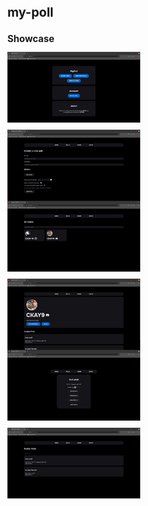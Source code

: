 # my-poll

## Showcase

<section style="display: flex; gap: 1rem; flex-wrap: wrap">
    <img src="./showcase/home.png" width="300" />
    <img src="./showcase/create.png" width="300" />
</section>
<section style="display: flex; gap: 1rem; flex-wrap: wrap">
    <img src="./showcase/users.png" width="300" />
    <img src="./showcase/profile.png" width="300" />
</section>
<section style="display: flex; gap: 1rem; flex-wrap: wrap">
    <img src="./showcase/poll.png" width="300" />
    <img src="./showcase/polls.png" width="300" />
</section>
